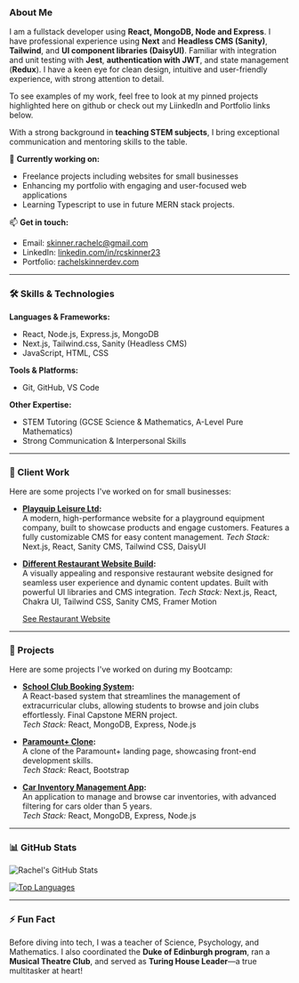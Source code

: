 
### About Me
I am a fullstack developer using **React, MongoDB, Node and Express**. I have professional experience using **Next** and **Headless CMS (Sanity)**, **Tailwind**, and **UI component libraries (DaisyUI)**. Familiar with integration and unit testing with **Jest**, **authentication with JWT**, and state management (**Redux**). I have a keen eye for clean design, intuitive and user-friendly experience, with strong attention to detail.

To see examples of my work, feel free to look at my pinned projects highlighted here on github or check out my LiinkedIn and Portfolio links below. 

With a strong background in **teaching STEM subjects**, I bring exceptional communication and mentoring skills to the table.

🔭 **Currently working on:**  
- Freelance projects including websites for small businesses
- Enhancing my portfolio with engaging and user-focused web applications
- Learning Typescript to use in future MERN stack projects.  

📫 **Get in touch:**  
- Email: [skinner.rachelc@gmail.com](mailto:skinner.rachelc@gmail.com)  
- LinkedIn: [linkedin.com/in/rcskinner23](https://www.linkedin.com/in/rcskinner23/)  
- Portfolio: [rachelskinnerdev.com](https://www.rachelskinnerdev.com/)

---

### 🛠 Skills & Technologies
**Languages & Frameworks:**  
- React, Node.js, Express.js, MongoDB
- Next.js, Tailwind.css, Sanity (Headless CMS)  
- JavaScript, HTML, CSS   

**Tools & Platforms:**  
- Git, GitHub, VS Code  

**Other Expertise:**  
- STEM Tutoring (GCSE Science & Mathematics, A-Level Pure Mathematics)  
- Strong Communication & Interpersonal Skills  

---

### 🚀 Client Work
Here are some projects I've worked on for small businesses:

- **[Playquip Leisure Ltd](https://github.com/rcskin/playquip-site):**  
  A modern, high-performance website for a playground equipment company, built to showcase products and engage customers. Features a fully customizable CMS for easy content 
  management.
  *Tech Stack:* Next.js, React, Sanity CMS, Tailwind CSS, DaisyUI

- **[Different Restaurant Website Build](https://github.com/rcskin/different-site):**  
  A visually appealing and responsive restaurant website designed for seamless user experience and dynamic content updates. Built with powerful UI libraries and CMS 
  integration.
  *Tech Stack:* Next.js, React, Chakra UI, Tailwind CSS, Sanity CMS, Framer Motion
  
  [See Restaurant Website](https://www.differentrestaurant.com/)


---

### 🚀 Projects
Here are some projects I've worked on during my Bootcamp:

- **[School Club Booking System](https://github.com/rcskin/clubs-app):**  
  A React-based system that streamlines the management of extracurricular clubs, allowing students to browse and join clubs effortlessly. Final Capstone MERN project.  
  *Tech Stack:* React, MongoDB, Express, Node.js  

- **[Paramount+ Clone](https://github.com/rcskin/cloned-website):**  
  A clone of the Paramount+ landing page, showcasing front-end development skills.  
  *Tech Stack:* React, Bootstrap  

- **[Car Inventory Management App](https://github.com/rcskin/carInventory):**  
  An application to manage and browse car inventories, with advanced filtering for cars older than 5 years.  
  *Tech Stack:* React, MongoDB, Express, Node.js  

---

### 📊 GitHub Stats
![Rachel's GitHub Stats](https://github-readme-stats.vercel.app/api?username=rcskin&show_icons=true&theme=radical)

[![Top Languages](https://github-readme-stats.vercel.app/api/top-langs/?username=rcskin&layout=compact&theme=radical)](https://github.com/rcskin)

---

### ⚡ Fun Fact
Before diving into tech, I was a teacher of Science, Psychology, and Mathematics. I also coordinated the **Duke of Edinburgh program**, ran a **Musical Theatre Club**, and served as **Turing House Leader**—a true multitasker at heart!


<!--
**rcskin/rcskin** is a ✨ _special_ ✨ repository because its `README.md` (this file) appears on your GitHub profile.

Here are some ideas to get you started:

- 🔭 I’m currently working on ...
- 🌱 I’m currently learning ...
- 👯 I’m looking to collaborate on ...
- 🤔 I’m looking for help with ...
- 💬 Ask me about ...
- 📫 How to reach me: ...
- 😄 Pronouns: ...
- ⚡ Fun fact: ...
-->
